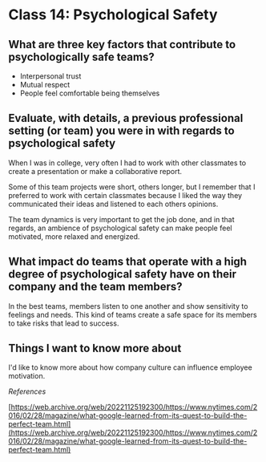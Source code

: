 # Class 14: Psychological Safety

## What are three key factors that contribute to psychologically safe teams?

- Interpersonal trust
- Mutual respect
- People feel comfortable being themselves

## Evaluate, with details, a previous professional setting (or team) you were in with regards to psychological safety

When I was in college, very often I had to work with other classmates to create a presentation or make a collaborative report.

Some of this team projects were short, others longer, but I remember that I preferred to work with certain classmates because I liked the way they communicated their ideas and listened to each others opinions.

The team dynamics is very important to get the job done, and in that regards, an ambience of psychological safety can make people feel motivated, more relaxed and energized.

## What impact do teams that operate with a high degree of psychological safety have on their company and the team members?

In the best teams, members listen to one another and show sensitivity to feelings and needs. This kind of teams create a safe space for its members to take risks that lead to success.

## Things I want to know more about

I'd like to know more about how company culture can influence employee motivation.

*References*

[https://web.archive.org/web/20221125192300/https://www.nytimes.com/2016/02/28/magazine/what-google-learned-from-its-quest-to-build-the-perfect-team.html](https://web.archive.org/web/20221125192300/https://www.nytimes.com/2016/02/28/magazine/what-google-learned-from-its-quest-to-build-the-perfect-team.html)
